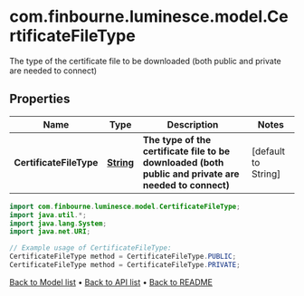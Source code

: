 # com.finbourne.luminesce.model.CertificateFileType
The type of the certificate file to be downloaded (both public and private are needed to connect)

## Properties

Name | Type | Description | Notes
------------ | ------------- | ------------- | -------------
**CertificateFileType** | [**String**](.md) | **The type of the certificate file to be downloaded (both public and private are needed to connect)** | [default to String]

```java
import com.finbourne.luminesce.model.CertificateFileType;
import java.util.*;
import java.lang.System;
import java.net.URI;

// Example usage of CertificateFileType:
CertificateFileType method = CertificateFileType.PUBLIC;
CertificateFileType method = CertificateFileType.PRIVATE;
```


[Back to Model list](../README.md#documentation-for-models) &#8226; [Back to API list](../README.md#documentation-for-api-endpoints) &#8226; [Back to README](../README.md)
